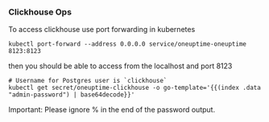 ### Clickhouse Ops

To access clickhouse use port forwarding in kubernetes

```
kubectl port-forward --address 0.0.0.0 service/oneuptime-oneuptime 8123:8123
```

then you should be able to access from the localhost and port 8123

```
# Username for Postgres user is `clickhouse`
kubectl get secret/oneuptime-clickhouse -o go-template='{{(index .data "admin-password") | base64decode}}'
```

Important: Please ignore % in the end of the password output. 